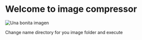 # Welcome to image compressor
![Una bonita imagen](https://images.pexels.com/photos/777001/pexels-photo-777001.jpeg?auto=compress&cs=tinysrgb&w=1260&h=750&dpr=1)

Change name directory for you image folder and execute